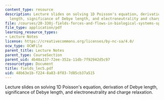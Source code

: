 ```yaml
---
content_type: resource
description: Lecture slides on solving 1D Poisson's equation, derivation of Debye
  length, significance of Debye length, and electroneutrality and charge relaxation.
file: /courses/20-330j-fields-forces-and-flows-in-biological-systems-spring-2007/48b63e1bf2248a838f837d85cb37a515_fields_lec5.pdf
file_type: application/pdf
learning_resource_types:
- Lecture Notes
license: https://creativecommons.org/licenses/by-nc-sa/4.0/
ocw_type: OCWFile
parent_title: Lecture Notes
parent_type: CourseSection
parent_uid: 4b48a137-72ee-352a-11db-7f92942d5c97
resourcetype: Document
title: fields_lec5.pdf
uid: 48b63e1b-f224-8a83-8f83-7d85cb37a515
---
```

Lecture slides on solving 1D Poisson's equation, derivation of Debye length, significance of Debye length, and electroneutrality and charge relaxation.